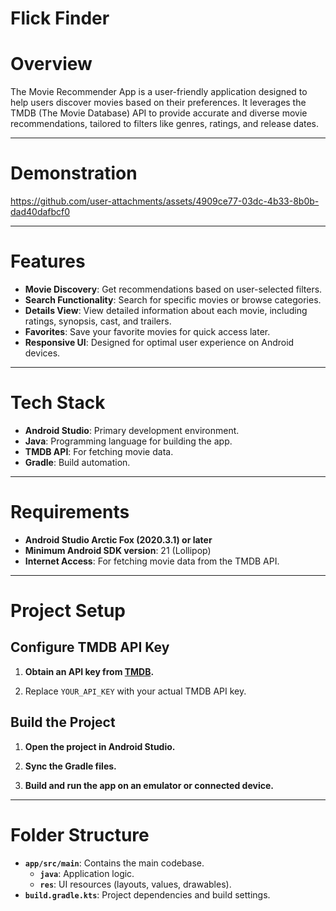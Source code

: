 # Flick Finder


# Overview
The Movie Recommender App is a user-friendly application designed to help users discover movies based on their preferences. It leverages the TMDB (The Movie Database) API to provide accurate and diverse movie recommendations, tailored to filters like genres, ratings, and release dates.

---
# Demonstration

https://github.com/user-attachments/assets/4909ce77-03dc-4b33-8b0b-dad40dafbcf0

---
# Features
- **Movie Discovery**: Get recommendations based on user-selected filters.
- **Search Functionality**: Search for specific movies or browse categories.
- **Details View**: View detailed information about each movie, including ratings, synopsis, cast, and trailers.
- **Favorites**: Save your favorite movies for quick access later.
- **Responsive UI**: Designed for optimal user experience on Android devices.

---

# Tech Stack
- **Android Studio**: Primary development environment.
- **Java**: Programming language for building the app.
- **TMDB API**: For fetching movie data.
- **Gradle**: Build automation.

---

# Requirements
- **Android Studio Arctic Fox (2020.3.1) or later**
- **Minimum Android SDK version**: 21 (Lollipop)
- **Internet Access**: For fetching movie data from the TMDB API.

---

# Project Setup

## Configure TMDB API Key

1. **Obtain an API key from [TMDB](https://www.themoviedb.org/documentation/api).**

2. Replace `YOUR_API_KEY` with your actual TMDB API key.

## Build the Project

1. **Open the project in Android Studio.**

2. **Sync the Gradle files.**

3. **Build and run the app on an emulator or connected device.**

---

# Folder Structure

- **`app/src/main`**: Contains the main codebase.
  - **`java`**: Application logic.
  - **`res`**: UI resources (layouts, values, drawables).
- **`build.gradle.kts`**: Project dependencies and build settings.

